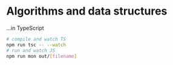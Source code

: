 # Algorithms and data structures

...in TypeScript

```bash
# compile and watch TS
npm run tsc -- --watch
# run and watch JS
npm run mon out/[filename]
```
